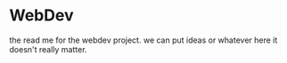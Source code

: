 # WebDev
the read me for the webdev project. we can put ideas or whatever here it doesn't really matter.
